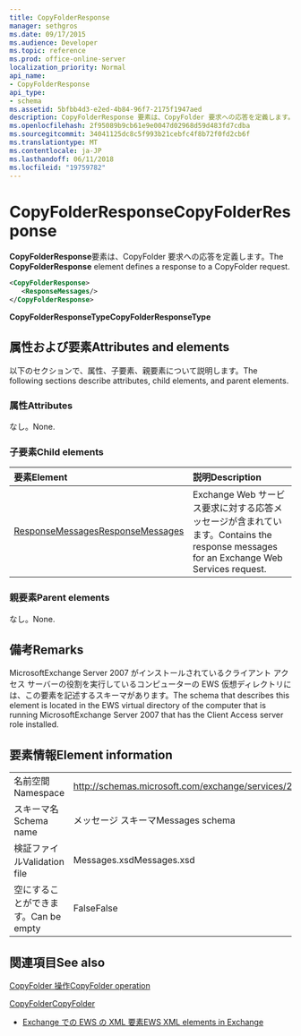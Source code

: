 ```yaml
---
title: CopyFolderResponse
manager: sethgros
ms.date: 09/17/2015
ms.audience: Developer
ms.topic: reference
ms.prod: office-online-server
localization_priority: Normal
api_name:
- CopyFolderResponse
api_type:
- schema
ms.assetid: 5bfbb4d3-e2ed-4b84-96f7-2175f1947aed
description: CopyFolderResponse 要素は、CopyFolder 要求への応答を定義します。
ms.openlocfilehash: 2f95089b9cb61e9e0047d02968d59d483fd7cdba
ms.sourcegitcommit: 34041125dc8c5f993b21cebfc4f8b72f0fd2cb6f
ms.translationtype: MT
ms.contentlocale: ja-JP
ms.lasthandoff: 06/11/2018
ms.locfileid: "19759782"
---
```

# <a name="copyfolderresponse"></a><span data-ttu-id="14676-103">CopyFolderResponse</span><span class="sxs-lookup"><span data-stu-id="14676-103">CopyFolderResponse</span></span>

<span data-ttu-id="14676-104">**CopyFolderResponse**要素は、CopyFolder 要求への応答を定義します。</span><span class="sxs-lookup"><span data-stu-id="14676-104">The **CopyFolderResponse** element defines a response to a CopyFolder request.</span></span> 
  
```xml
<CopyFolderResponse>
   <ResponseMessages/>
</CopyFolderResponse>
```

 <span data-ttu-id="14676-105">**CopyFolderResponseType**</span><span class="sxs-lookup"><span data-stu-id="14676-105">**CopyFolderResponseType**</span></span>
## <a name="attributes-and-elements"></a><span data-ttu-id="14676-106">属性および要素</span><span class="sxs-lookup"><span data-stu-id="14676-106">Attributes and elements</span></span>

<span data-ttu-id="14676-107">以下のセクションで、属性、子要素、親要素について説明します。</span><span class="sxs-lookup"><span data-stu-id="14676-107">The following sections describe attributes, child elements, and parent elements.</span></span>
  
### <a name="attributes"></a><span data-ttu-id="14676-108">属性</span><span class="sxs-lookup"><span data-stu-id="14676-108">Attributes</span></span>

<span data-ttu-id="14676-109">なし。</span><span class="sxs-lookup"><span data-stu-id="14676-109">None.</span></span>
  
### <a name="child-elements"></a><span data-ttu-id="14676-110">子要素</span><span class="sxs-lookup"><span data-stu-id="14676-110">Child elements</span></span>

|<span data-ttu-id="14676-111">**要素**</span><span class="sxs-lookup"><span data-stu-id="14676-111">**Element**</span></span>|<span data-ttu-id="14676-112">**説明**</span><span class="sxs-lookup"><span data-stu-id="14676-112">**Description**</span></span>|
|:-----|:-----|
|[<span data-ttu-id="14676-113">ResponseMessages</span><span class="sxs-lookup"><span data-stu-id="14676-113">ResponseMessages</span></span>](responsemessages.md) <br/> |<span data-ttu-id="14676-114">Exchange Web サービス要求に対する応答メッセージが含まれています。</span><span class="sxs-lookup"><span data-stu-id="14676-114">Contains the response messages for an Exchange Web Services request.</span></span>  <br/> |
   
### <a name="parent-elements"></a><span data-ttu-id="14676-115">親要素</span><span class="sxs-lookup"><span data-stu-id="14676-115">Parent elements</span></span>

<span data-ttu-id="14676-116">なし。</span><span class="sxs-lookup"><span data-stu-id="14676-116">None.</span></span>
  
## <a name="remarks"></a><span data-ttu-id="14676-117">備考</span><span class="sxs-lookup"><span data-stu-id="14676-117">Remarks</span></span>

<span data-ttu-id="14676-118">MicrosoftExchange Server 2007 がインストールされているクライアント アクセス サーバーの役割を実行しているコンピューターの EWS 仮想ディレクトリには、この要素を記述するスキーマがあります。</span><span class="sxs-lookup"><span data-stu-id="14676-118">The schema that describes this element is located in the EWS virtual directory of the computer that is running MicrosoftExchange Server 2007 that has the Client Access server role installed.</span></span>
  
## <a name="element-information"></a><span data-ttu-id="14676-119">要素情報</span><span class="sxs-lookup"><span data-stu-id="14676-119">Element information</span></span>

|||
|:-----|:-----|
|<span data-ttu-id="14676-120">名前空間</span><span class="sxs-lookup"><span data-stu-id="14676-120">Namespace</span></span>  <br/> |http://schemas.microsoft.com/exchange/services/2006/messages  <br/> |
|<span data-ttu-id="14676-121">スキーマ名</span><span class="sxs-lookup"><span data-stu-id="14676-121">Schema name</span></span>  <br/> |<span data-ttu-id="14676-122">メッセージ スキーマ</span><span class="sxs-lookup"><span data-stu-id="14676-122">Messages schema</span></span>  <br/> |
|<span data-ttu-id="14676-123">検証ファイル</span><span class="sxs-lookup"><span data-stu-id="14676-123">Validation file</span></span>  <br/> |<span data-ttu-id="14676-124">Messages.xsd</span><span class="sxs-lookup"><span data-stu-id="14676-124">Messages.xsd</span></span>  <br/> |
|<span data-ttu-id="14676-125">空にすることができます。</span><span class="sxs-lookup"><span data-stu-id="14676-125">Can be empty</span></span>  <br/> |<span data-ttu-id="14676-126">False</span><span class="sxs-lookup"><span data-stu-id="14676-126">False</span></span>  <br/> |
   
## <a name="see-also"></a><span data-ttu-id="14676-127">関連項目</span><span class="sxs-lookup"><span data-stu-id="14676-127">See also</span></span>



[<span data-ttu-id="14676-128">CopyFolder 操作</span><span class="sxs-lookup"><span data-stu-id="14676-128">CopyFolder operation</span></span>](copyfolder-operation.md)
  
[<span data-ttu-id="14676-129">CopyFolder</span><span class="sxs-lookup"><span data-stu-id="14676-129">CopyFolder</span></span>](copyfolder.md)


- [<span data-ttu-id="14676-130">Exchange での EWS の XML 要素</span><span class="sxs-lookup"><span data-stu-id="14676-130">EWS XML elements in Exchange</span></span>](ews-xml-elements-in-exchange.md)

